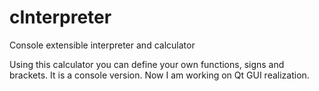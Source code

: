 # cInterpreter
Console extensible interpreter and calculator

Using this calculator you can define your own functions, signs and brackets. It is a console version. Now I am working on Qt GUI realization.
